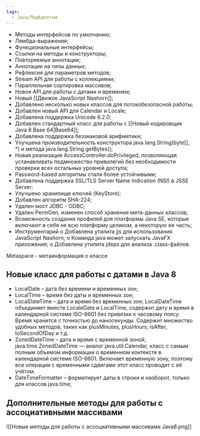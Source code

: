 ```yaml
---
tags:
  - Java/ПодКапотом
---
```

- Методы интерфейсов по умолчанию;
- Лямбда-выражения;
- Функциональные интерфейсы;
- Ссылки на методы и конструкторы;
- Повторяемые аннотации;
- Аннотации на типы данных;
- Рефлексия для параметров методов;
- Stream API для работы с коллекциями;
- Параллельная сортировка массивов;
- Новое API для работы с датами и временем;
- Новый [[Движок JavaScript Nashorn]];
- Добавлено несколько новых классов для потокобезопасной работы;
- Добавлен новый API для Calendar и Locale;
- Добавлена поддержка Unicode 6.2.0;
- Добавлен стандартный класс для работы с [[Новый кодировщик Java 8 Base 64|Base64]];
- Добавлена поддержка беззнаковой арифметики;
- Улучшена производительность конструктора java.lang.String(byte[], *) и метода java.lang.String.getBytes();
- Новая реализация AccessController.doPrivileged, позволяющая устанавливать подмножество привилегий без необходимости проверки всех остальных уровней доступа;
- Password-based алгоритмы стали более устойчивыми;
- Добавлена поддержка SSL/TLS Server Name Indication (NSI) в JSSE Server;
- Улучшено хранилище ключей (KeyStore);
- Добавлен алгоритм SHA-224;
- Удален мост JDBC - ODBC;
- Удален PermGen, изменен способ хранения мета-данных классов;
- Возможность создания профилей для платформы Java SE, которые включают в себя не всю платформу целиком, а некоторую ее часть;
- Инструментарий o Добавлена утилита jjs для использования JavaScript Nashorn; o Команда java может запускать JavaFX приложения; o Добавлена утилита jdeps для анализа .class-файлов.

Metaspace - метаинформация о классе

## Новые класс для работы с датами в Java 8
- LocalDate – дата без времени и временных зон;
- LocalTime – время без даты и временных зон;
- LocalDateTime – дата и время без временных зон;
	LocalDateTime объединяет вместе LocaleDate и LocalTime, содержит дату и время в календарной системе ISO-8601 без привязки к часовому поясу.
	Время хранится с точностью до наносекунды. Содержит множество удобных методов, таких как plusMinutes, plusHours, isAfter, toSecondOfDay и т.д.
- ZonedDateTime – дата и время с временной зоной;
	java.time.ZonedDateTime — аналог java.util.Calendar, класс с самым полным объемом информации о временном контексте в календарной системе ISO-8601.
	Включает временную зону, поэтому все операции с временными сдвигами этот класс проводит с её учётом.
- DateTimeFormatter – форматирует даты в строки и наоборот, только для классов java.time;

## Дополнительные методы для работы с ассоциативными массивами
![[Новые методы для работы с ассоциативными массивами Java8.png]]
